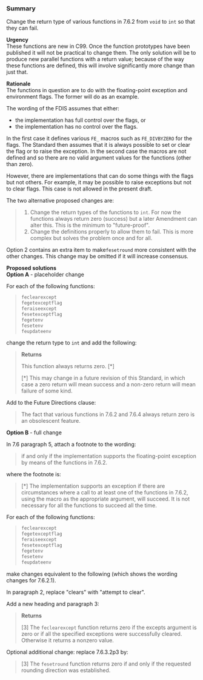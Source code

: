 ### Summary

Change the return type of various functions in 7.6.2 from `void` to `int` so
that they can fail.

**Urgency**  
These functions are new in C99. Once the function prototypes have been published
it will not be practical to change them. The only solution will be to produce
new parallel functions with a return value; because of the way these functions
are defined, this will involve significantly more change than just that.

**Rationale**  
The functions in question are to do with the floating-point exception and
environment flags. The former will do as an example.

The wording of the FDIS assumes that either:

* the implementation has full control over the flags, or
* the implementation has no control over the flags.

In the first case it defines various `FE_` macros such as `FE_DIVBYZERO` for the
flags. The Standard then assumes that it is always possible to set or clear the
flag or to raise the exception. In the second case the macros are not defined
and so there are no valid argument values for the functions (other than zero).

However, there are implementations that can do some things with the flags but
not others. For example, it may be possible to raise exceptions but not to clear
flags. This case is not allowed in the present draft.

The two alternative proposed changes are:

> 1. Change the return types of the functions to `int`. For now the functions always return zero (success) but a later Amendment can alter this. This is the minimum to "future-proof".
> 2. Change the definitions properly to allow them to fail. This is more complex but solves the problem once and for all.

Option 2 contains an extra item to make`fesetround` more consistent with the
other changes. This change may be omitted if it will increase consensus.

**Proposed solutions  
Option A** \- placeholder change

For each of the following functions:

> ```c
> feclearexcept
> fegetexceptflag
> feraiseexcept
> fesetexceptflag
> fegetenv
> fesetenv
> feupdateenv
> ```

change the return type to `int` and add the following:

> **Returns**
>
> This function always returns zero. \[\*]
>
> \[\*] This may change in a future revision of this Standard, in which case a
> zero return will mean success and a non-zero return will mean failure of some
> kind.

Add to the Future Directions clause:

> The fact that various functions in 7.6.2 and 7.6.4 always return zero is an
> obsolescent feature.

**Option B** \- full change

In 7.6 paragraph 5, attach a footnote to the wording:

> if and only if the implementation supports the floating-point exception by means
> of the functions in 7.6.2.

where the footnote is:

> \[\*] The implementation supports an exception if there are circumstances where
> a call to at least one of the functions in 7.6.2, using the macro as the
> appropriate argument, will succeed. It is not necessary for all the functions to
> succeed all the time.

For each of the following functions:

> ```c
> feclearexcept
> fegetexceptflag
> feraiseexcept
> fesetexceptflag
> fegetenv
> fesetenv
> feupdateenv
> ```

make changes equivalent to the following (which shows the wording changes for
7.6.2.1).

In paragraph 2, replace "clears" with "attempt to clear".

Add a new heading and paragraph 3:

> **Returns**
>
> \[3] The `feclearexcept` function returns zero if the excepts argument is zero
> or if all the specified exceptions were successfully cleared. Otherwise it
> returns a nonzero value.

Optional additional change: replace 7.6.3.2p3 by:

> \[3] The `fesetround` function returns zero if and only if the requested
> rounding direction was established.
